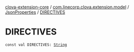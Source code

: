 [clova-extension-core](../../index.md) / [com.linecorp.clova.extension.model](../index.md) / [JsonProperties](index.md) / [DIRECTIVES](./-d-i-r-e-c-t-i-v-e-s.md)

# DIRECTIVES

`const val DIRECTIVES: `[`String`](https://kotlinlang.org/api/latest/jvm/stdlib/kotlin/-string/index.html)